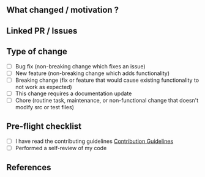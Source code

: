 ## What changed / motivation ?

<!-- Please include a summary of the change and which issue is fixed. -->
<!-- Please include relevant motivation and context. -->

## Linked PR / Issues

<!-- Fixes # (issue) -->

## Type of change

- [ ] Bug fix (non-breaking change which fixes an issue)
- [ ] New feature (non-breaking change which adds functionality)
- [ ] Breaking change (fix or feature that would cause existing functionality to not work as expected)
- [ ] This change requires a documentation update
- [ ] Chore (routine task, maintenance, or non-functional change that doesn't modify src or test files)

## Pre-flight checklist

- [ ] I have read the contributing guidelines [Contribution Guidelines](https://github.com/moneyforward/eslint-config-moneyforward/blob/main/.github/CONTRIBUTING.md)
- [ ] Performed a self-review of my code

## References

<!-- List all links to information referenced in creating this PR. -->
